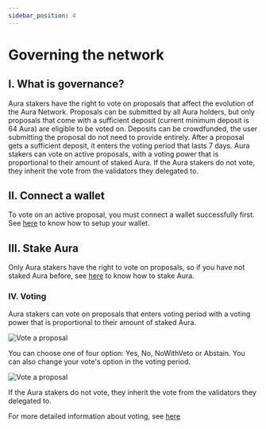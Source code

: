 ```yaml
---
sidebar_position: 4
---
```


# Governing the network

## I. What is governance?
Aura stakers have the right to vote on proposals that affect the evolution of the Aura Network. Proposals can be submitted by all Aura holders, but only proposals that come with a sufficient deposit (current minimum deposit is 64 Aura) are eligible to be voted on. Deposits can be crowdfunded, the user submitting the proposal do not need to provide entirely.
After a proposal gets a sufficient deposit, it enters the voting period that lasts 7 days. Aura stakers can vote on active proposals, with a voting power that is proportional to their amount of staked Aura. If the Aura stakers do not vote, they inherit the vote from the validators they delegated to.

## II. Connect a wallet
To vote on an active proposal, you must connect a wallet successfully first.
See [here](https://docs.aura.network/overview/start/wallet) to know how to setup your wallet.

## III. Stake Aura
Only Aura stakers have the right to vote on proposals, so if you have not staked Aura before, see [here](./staking.md) to know how to stake Aura.

### IV. Voting
Aura stakers can vote on proposals that enters voting period with a voting power that is proportional to their amount of staked Aura.

![Vote a proposal](/img/vote.png)

You can choose one of four option: Yes, No, NoWithVeto or Abstain. You can also change your vote's option in the voting period.

![Vote a proposal](/img/vote-option.png)

If the Aura stakers do not vote, they inherit the vote from the validators they delegated to.

For more detailed information about voting, see [here](../protocol/gov.md)